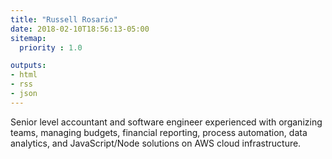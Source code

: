 ```yaml
---
title: "Russell Rosario"
date: 2018-02-10T18:56:13-05:00
sitemap:
  priority : 1.0

outputs:
- html
- rss
- json
---
```

<p>Senior level accountant and software engineer experienced with organizing teams, managing budgets, financial reporting, process automation, data analytics, and JavaScript/Node solutions on AWS cloud infrastructure.</p>
